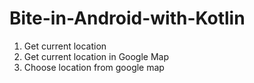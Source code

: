 # Bite-in-Android-with-Kotlin
01. Get current location
02. Get current location in Google Map
03. Choose location from google map
